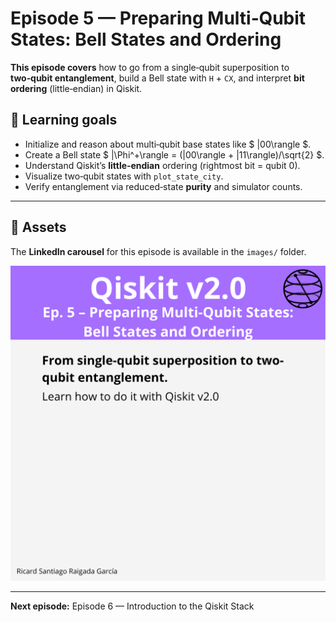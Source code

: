 # Episode 5 — Preparing Multi‑Qubit States: Bell States and Ordering

**This episode covers** how to go from a single‑qubit superposition to **two‑qubit entanglement**, build a Bell state with `H` + `CX`, and interpret **bit ordering** (little‑endian) in Qiskit.

## 🎯 Learning goals

- Initialize and reason about multi‑qubit base states like $ |00\rangle $.
- Create a Bell state $ |\Phi^+\rangle = (|00\rangle + |11\rangle)/\sqrt{2} $.
- Understand Qiskit’s **little‑endian** ordering (rightmost bit = qubit 0).
- Visualize two‑qubit states with `plot_state_city`.
- Verify entanglement via reduced‑state **purity** and simulator counts.

---

## 📁 Assets

The **LinkedIn carousel** for this episode is available in the `images/` folder.

![Example](images/1.png)

---

**Next episode:** Episode 6 — Introduction to the Qiskit Stack

